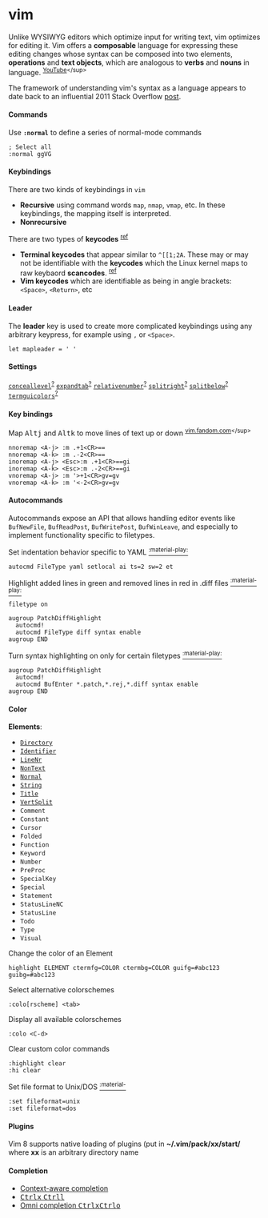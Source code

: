 [https://kb.iu.edu/d/acux]: https://kb.iu.edu/d/acux "kb.iu.edu: \"Convert between Unix and Windows text files\""
[https://vim.fandom.com/wiki/Moving_lines_up_or_down]: https://vim.fandom.com/wiki/Moving_lines_up_or_down "Vim Tips Wiki: \"Moving lines up or down\""
[Oualline]: http://sci.notbc.org/~weiss/resources/vim/Vim-course/others/vim-1.0.pdf "Oualline, Steve. _The Vim Book_. 2007."
[https://youtu.be/wlR5gYd6um0]: https://youtu.be/wlR5gYd6um0 "Mastering the Vim Language"

# vim
Unlike WYSIWYG editors which optimize input for writing text, vim optimizes for editing it.
Vim offers a **composable** language for expressing these editing changes whose syntax can be composed into two elements, **operations** and **text objects**, which are analogous to **verbs** and **nouns** in language.
<sup>[YouTube][https://youtu.be/wlR5gYd6um0]</sup>

The framework of understanding vim's syntax as a language appears to date back to an influential 2011 Stack Overflow [post](https://stackoverflow.com/questions/1218390/what-is-your-most-productive-shortcut-with-vim/1220118#1220118 "What is your most productive shortcut with Vim?").

#### Commands

Use **`:normal`** to define a series of normal-mode commands

```vim
; Select all
:normal ggVG
```

#### Keybindings

[vimwiki:keycodes]: https://vim.fandom.com/wiki/Mapping_fast_keycodes_in_terminal_Vim "Mapping fast keycodes in terminal Vim"
[archwiki:Keyboard_input]: https://wiki.archlinux.org/index.php/Keyboard_input#Identifying_keycodes_in_Xorg "Keyboard input"

There are two kinds of keybindings in `vim`

- **Recursive** using command words `map`, `nmap`, `vmap`, etc.
In these keybindings, the mapping itself is interpreted.
- **Nonrecursive** 

There are two types of **keycodes** <sup>[ref][vimwiki:keycodes]</sup>

- **Terminal keycodes** that appear similar to `^[[1;2A`. These may or may not be identifiable with the **keycodes** which the Linux kernel maps to raw keybaord **scancodes**. <sup>[ref][archwiki:Keyboard_input]</sup>
- **Vim keycodes** which are identifiable as being in angle brackets: `<Space>`, `<Return>`, etc

#### Leader

The **leader** key is used to create more complicated keybindings using any arbitrary keypress, for example using `,` or `<Space>`.

```vim
let mapleader = ' '
```

#### Settings
[relativenumber]: #settings '```&#10;:set relativenumber&#10;:set rnu&#10;```&#10;Turn on relative line numbers'
[expandtab]: #settings '```&#10;:set expandtab&#10;:set et&#10;```&#10;Turn on soft tabs'
[conceallevel]: #settings '```&#10;:set conceallevel=2&#10;:set cole=2&#10;```&#10;Determine how text with the `conceal` syntax attribute is shown'
[termguicolors]: #settings '```&#10;:set termguicolors&#10;:set tgc&#10;```&#10;Enable 24-bit color support'
[splitright]: #settings '```&#10;:set splitright&#10;:set sr&#10;```&#10;When on, splitting a window will put the new window right of the current one.'
[splitbelow]: #settings '```&#10;:set splitbelow&#10;:set sb&#10;```&#10;When on, splitting a window will put the new window below the current one.'

[vim:relativenumber]: https://vimhelp.org/options.txt.html#'relativenumber' "relativenumber documentation"
[vim:expandtab]: https://vimhelp.org/options.txt.html#'expandtab' "expandtab documentation"
[vim:conceallevel]: https://vimhelp.org/options.txt.html#'conceallevel' "conceallevel documentation"
[vim:termguicolors]: https://vimhelp.org/options.txt.html#'termguicolors' "termguicolors documentation"
[vim:splitright]: https://vimhelp.org/options.txt.html#'splitright' "splitright documentation"
[vim:splitbelow]: https://vimhelp.org/options.txt.html#'splitbelow' "splitbelow documentation"

[`conceallevel`][conceallevel]<sup>[?][vim:conceallevel]</sup>
[`expandtab`][expandtab]<sup>[?][vim:expandtab]</sup>
[`relativenumber`][relativenumber]<sup>[?][vim:relativenumber]</sup>
[`splitright`][splitright]<sup>[?][vim:splitright]</sup>
[`splitbelow`][splitbelow]<sup>[?][vim:splitbelow]</sup>
[`termguicolors`][termguicolors]<sup>[?][vim:termguicolors]</sup>

#### Key bindings

Map <kbd>Alt</kbd><kbd>j</kbd> and <kbd>Alt</kbd><kbd>k</kbd> to move lines of text up or down 
<sup>[vim.fandom.com][https://vim.fandom.com/wiki/Moving_lines_up_or_down]</sup>

```vimrc
nnoremap <A-j> :m .+1<CR>==
nnoremap <A-k> :m .-2<CR>==
inoremap <A-j> <Esc>:m .+1<CR>==gi
inoremap <A-k> <Esc>:m .-2<CR>==gi
vnoremap <A-j> :m '>+1<CR>gv=gv
vnoremap <A-k> :m '<-2<CR>gv=gv
```

#### Autocommands

Autocommands expose an API that allows handling editor events like `BufNewFile`, `BufReadPost`, `BufWritePost`, `BufWinLeave`, and especially to implement functionality specific to filetypes.

Set indentation behavior specific to YAML [<sup>:material-play:</sup>](https://www.youtube.com/watch?v=ZoJgEHMwQaw "Verify Playbook Syntax - Ansible Playbook Syntax Explained")
```vimscript
autocmd FileType yaml setlocal ai ts=2 sw=2 et
```
Highlight added lines in green and removed lines in red in .diff files [<sup>:material-play:</sup>](https://youtu.be/aHm36-na4-4?t=690 "Damian Conway, \"More Instantly Better Vim\" - OSCON 2013")
```vimscript
filetype on

augroup PatchDiffHighlight
  autocmd!
  autocmd FileType diff syntax enable
augroup END
```

Turn syntax highlighting on only for certain filetypes [<sup>:material-play:</sup>](https://youtu.be/aHm36-na4-4?t=690 "Damian Conway, \"More Instantly Better Vim\" - OSCON 2013")
```vimscript
augroup PatchDiffHighlight
  autocmd!
  autocmd BufEnter *.patch,*.rej,*.diff syntax enable
augroup END
```

#### Color

**Elements**: 

- [`Directory`](#elements "Directories in NERDTree sidebar")
- [`Identifier`](# "Markdown: Bullets in ordered and unordered lists")
- [`LineNr`](# "Line numbers")
- [`NonText`](#elements "Characters that do not really exist in the text")
- [`Normal`](#"Normal,unhighlightedtext")
- [`String`](# "Code (text enclosed in backticks) in markdown")
- [`Title`](# "Markdown: Headings (lines that begin with hashes)")
- [`VertSplit`](#elements "Bar separating two windows")
- `Comment` 
- `Constant` 
- `Cursor`
- `Folded`
- `Function`
- `Keyword`
- `Number`
- `PreProc`
- `SpecialKey`
- `Special`
- `Statement`
- `StatusLineNC`
- `StatusLine`
- `Todo`
- `Type`
- `Visual`

Change the color of an Element
```vim
highlight ELEMENT ctermfg=COLOR ctermbg=COLOR guifg=#abc123 guibg=#abc123
```
Select alternative colorschemes
```vim
:colo[rscheme] <tab>
```
Display all available colorschemes
```vim
:colo <C-d>
```
Clear custom color commands
```vim
:highlight clear
:hi clear
```
Set file format to Unix/DOS [<sup>:material-</sup>][https://kb.iu.edu/d/acux]
```vim
:set fileformat=unix
:set fileformat=dos
```

#### Plugins

Vim 8 supports native loading of plugins (put in **~/.vim/pack/xx/start/** where **xx** is an arbitrary directory name


#### Completion

- [Context-aware completion](https://youtu.be/3TX3kV3TICU?t=1005)
- [<kbd>Ctrl</kbd><kbd>x</kbd> <kbd>Ctrl</kbd><kbd>l</kbd>](https://youtu.be/3TX3kV3TICU?t=1260)
- [Omni completion <kbd>Ctrl</kbd><kbd>x</kbd><kbd>Ctrl</kbd><kbd>o</kbd>](https://youtu.be/3TX3kV3TICU?t=1350)
